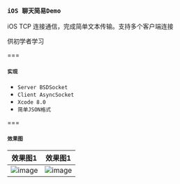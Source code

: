 ### `iOS 聊天简易Demo`

>
iOS TCP 连接通信，完成简单文本传输。支持多个客户端连接
>
供初学者学习

===

#### `实现`

- `Server BSDSocket`
- `Client AsyncSocket`
- `Xcode 8.0`
- `简单JSON格式`

===

#### `效果图`

效果图1 |效果图1
 ------- | -------- 
![image](https://github.com/iFallen/HSocketDemo/raw/master/img/1.png)|![image](https://github.com/iFallen/HSocketDemo/raw/master/img/2.png)




